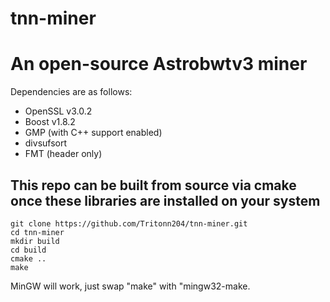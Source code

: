 # tnn-miner
# An open-source Astrobwtv3 miner

Dependencies are as follows:
  - OpenSSL v3.0.2
  - Boost v1.8.2
  - GMP (with C++ support enabled)
  - divsufsort
  - FMT (header only)

## This repo can be built from source via cmake once these libraries are installed on your system
```
git clone https://github.com/Tritonn204/tnn-miner.git
cd tnn-miner
mkdir build
cd build
cmake ..
make
```
MinGW will work, just swap "make" with "mingw32-make.
